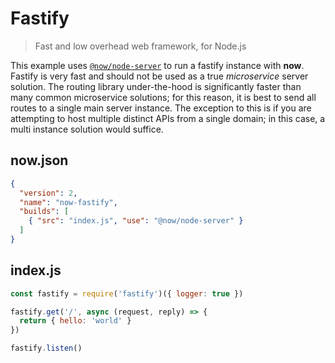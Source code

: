 # Fastify

> Fast and low overhead web framework, for Node.js 

This example uses [`@now/node-server`](https://zeit.co/docs/v2/deployments/official-builders/node-js-server-now-node-server/) to run a fastify instance with **now**. Fastify is very fast and should not be used as a true _microservice_ server solution. The routing library under-the-hood is significantly faster than many common microservice solutions; for this reason, it is best to send all routes to a single main server instance. The exception to this is if you are attempting to host multiple distinct APIs from a single domain; in this case, a multi instance solution would suffice.

## now.json

```json
{
  "version": 2,
  "name": "now-fastify",
  "builds": [
    { "src": "index.js", "use": "@now/node-server" }
  ]
}
```

## index.js

```js
const fastify = require('fastify')({ logger: true })

fastify.get('/', async (request, reply) => {
  return { hello: 'world' }
})

fastify.listen()
```
